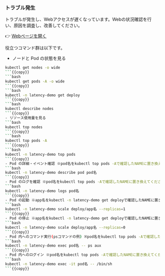 ### トラブル発生
トラブルが発生し、Webアクセスが遅くなっています。Webの状況確認を行い、原因を調査し、改善してください。

👉 [Webページを開く]({{TRAFFIC_HOST1_30081}})

役立つコマンド群は以下です。

- ノードと Pod の状態を見る
```bash
kubectl get nodes -o wide
```{{copy}}
```bash
kubectl get pods -A -o wide
```{{copy}}
```bash
kubectl -n latency-demo get deploy
```{{copy}}
```bash
kubectl describe nodes
```{{copy}}
- リソース使用量を見る
```bash
kubectl top nodes
```{{copy}}
```bash
kubectl top pods -A
```{{copy}}
```bash
kubectl -n latency-demo top pods
```{{copy}}
- Pod の詳細・イベント確認 ※pod名をkubectl top pods -Aで確認したNAMEに置き換えてください
```bash
kubectl -n latency-demo describe pod pod名
```{{copy}}
- Pod のログを確認 ※pod名をkubectl top pods -Aで確認したNAMEに置き換えてください
```bash
kubectl -n latency-demo logs pod名
```{{copy}}
- Pod の起動 ※app名をkubectl -n latency-demo get deployで確認したNAMEに置き換えてください
```bash
kubectl -n latency-demo scale deploy/app名 --replicas=1
```{{copy}}
- Pod の停止 ※app名をkubectl -n latency-demo get deployで確認したNAMEに置き換えてください
```bash
kubectl -n latency-demo scale deploy/app名 --replicas=0
```{{copy}}
- Pod 内へのコマンド実行(psコマンドの例) ※pod名をkubectl top pods -Aで確認したNAMEに置き換えてください
```bash
kubectl -n latency-demo exec pod名 -- ps aux
```{{copy}}
- Pod 内へのログイン ※pod名をkubectl top pods -Aで確認したNAMEに置き換えてください
```bash
kubectl -n latency-demo exec -it pod名 -- /bin/sh
```{{copy}}